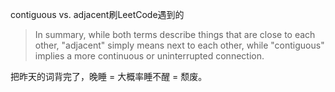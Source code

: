 contiguous vs. adjacent刷LeetCode遇到的
>In summary, while both terms describe things that are close to each other, "adjacent" simply means next to each other, while "contiguous" implies a more continuous or uninterrupted connection.

把昨天的词背完了，晚睡 = 大概率睡不醒 = 颓废。